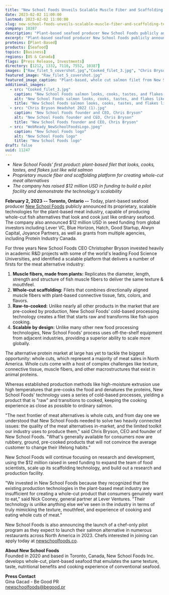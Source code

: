 ```yaml
---
title: "New School Foods Unveils Scalable Muscle Fiber and Scaffolding Technology for Whole-Cut Meat Alternatives"
date: 2023-02-02 11:00:00
lastmod: 2023-02-02 11:00:00
slug: new-school-foods-unveils-scalable-muscle-fiber-and-scaffolding-technology-whole-cut-meat
company: 10387
description: "Plant-based seafood producer New School Foods publicly announces its proprietary, scalable technologies for the plant-based meat industry, capable of producing whole-cut fish alternatives that look and cook just like ordinary seafood."
excerpt: "Plant-based seafood producer New School Foods publicly announces its proprietary, scalable technologies for the plant-based meat industry, capable of producing whole-cut fish alternatives that look and cook just like ordinary seafood."
proteins: [Plant-Based]
products: [Seafood]
topics: [Business]
regions: [US & Canada]
flags: [Press Release, Investments]
directory: [1212, 1332, 7110, 7552, 10387]
images: ["Raw_filet_5_covershot.jpg","Cooked_filet_3.jpg", "Chris Bryson Headshot 2022 (1).jpg", "WebReady_NewSchoolFoodsLogo.jpeg"]
featured_image: "Raw_filet_5_covershot.jpg"
featured_image_caption: "Plant-based, whole cut salmon filet from New School Foods"
additional_images:
  - src: "Cooked_filet_3.jpg"
    caption: "New School Foods salmon looks, cooks, tastes, and flakes like ordinary fish"
    alt: "New School Foods salmon looks, cooks, tastes, and flakes like ordinary fish"
    title: "New School Foods salmon looks, cooks, tastes, and flakes like ordinary fish"
  - src: "Chris Bryson Headshot 2022 (1).jpg"
    caption: "New School Foods founder and CEO, Chris Bryson"
    alt: "New School Foods founder and CEO, Chris Bryson"
    title: "New School Foods founder and CEO, Chris Bryson"
  - src: "WebReady_NewSchoolFoodsLogo.jpeg"
    caption: "New School Foods logo"
    alt: "New School Foods logo"
    title: "New School Foods logo"
draft: false
uuid: 11247
---
```

-   *New School Foods' first product: plant-based filet that looks,
    cooks, tastes, and flakes just like wild salmon*
-   *Proprietary muscle fiber and scaffolding platform for creating
    whole-cut meat alternatives*
-   *The company has raised \$12 million USD in funding to build a pilot
    facility and demonstrate the technology's scalability*

**February 2, 2023** **-- Toronto, Ontario --** Today, plant-based
seafood producer [New School Foods](https://www.newschoolfoods.co/)
publicly announced its proprietary, scalable technologies for the
plant-based meat industry, capable of producing whole-cut fish
alternatives that look and cook just like ordinary seafood. The company
also announced \$12 million USD in seed funding from global investors
including Lever VC, Blue Horizon, Hatch, Good Startup, Alwyn Capital,
Joyance Partners, as well as grants from multiple agencies, including
Protein Industry Canada.

For three years New School Foods CEO Christopher Bryson invested heavily
in academic R&D projects with some of the world's leading Food Science
Universities, and identified a scalable platform that delivers a number
of firsts for the meat alternative industry:

1.  **Muscle fibers, made from plants:** Replicates the diameter,
    length, strength and structure of fish muscle fibers to deliver the
    same texture & mouthfeel.
2.  **Whole-cut scaffolding:** Filets that combines directionally
    aligned muscle fibers with plant-based connective tissue, fats,
    colors, and flavors.
3.  **Raw-to-cooked:** Unlike nearly all other products in the market
    that are pre-cooked by production, New School Foods' cold-based
    processing technology creates a filet that starts raw and transforms
    like fish upon cooking.
4.  **Scalable by design:** Unlike many other new food processing
    technologies, New School Foods' process uses off-the-shelf equipment
    from adjacent industries, providing a superior ability to scale more
    globally.

The alternative protein market at large has yet to tackle the biggest
opportunity: whole cuts, which represent a majority of meat sales in
North America. Whole cuts come with a host of complex challenges like
texture, connective tissue, muscle fibers, and other macrostructures
that exist in animal proteins.

Whereas established production methods like high-moisture extrusion use
high temperatures that pre-cooks the food and denatures the proteins,
New School Foods' technology uses a series of cold-based processes,
yielding a product that is "raw" and transitions to cooked, keeping the
cooking experience as close as possible to ordinary salmon.

"The next frontier of meat alternatives is whole cuts, and from day one
we understood that New School Foods needed to solve two heavily
connected issues: the quality of the meat alternatives in-market, and
the limited toolkit our industry uses to produce them," said Chris
Bryson, CEO and founder of New School Foods. "What's generally available
for consumers now are rubbery, ground, pre-cooked products that will not
convince the average customer to change their lifelong habits."

New School Foods will continue focusing on research and development,
using the \$12 million raised in seed funding to expand the team of food
scientists, scale up its scaffolding technology, and build out a
research and production facility. 

"We invested in New School Foods because they recognized that the
existing production technologies in the plant-based meat industry are
insufficient for creating a whole-cut product that consumers genuinely
want to eat," said Nick Cooney, general partner at Lever Ventures.
"Their technology is unlike anything else we've seen in the industry in
terms of truly mimicking the texture, mouthfeel, and experience of
cooking and eating whole cuts of meat."

New School Foods is also announcing the launch of a chef-only pilot
program as they expect to launch their salmon alternative in numerous
restaurants across North America in 2023. Chefs interested in joining
can apply today at [newschoolfoods.co](http://newschoolfoods.co).

**About New School Foods**\
Founded in 2020 and based in Toronto, Canada, New School Foods Inc.
develops whole-cut, plant-based seafood that emulates the same texture,
taste, nutritional benefits and cooking experience of conventional
seafood.

**Press Contact**\
Gina Gacad - Be Good PR\
<newschoolfoods@begood.pr>
